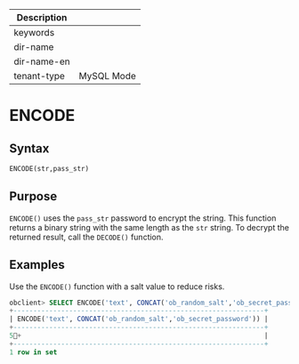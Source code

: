 | Description   |                 |
|---------------|-----------------|
| keywords      |                 |
| dir-name      |                 |
| dir-name-en   |                 |
| tenant-type   | MySQL Mode      |

# ENCODE

## Syntax

```sql
ENCODE(str,pass_str)
```

## Purpose

`ENCODE()` uses the `pass_str` password to encrypt the string. This function returns a binary string with the same length as the `str` string. To decrypt the returned result, call the `DECODE()` function. 

## Examples

Use the `ENCODE()` function with a salt value to reduce risks. 

```sql
obclient> SELECT ENCODE('text', CONCAT('ob_random_salt','ob_secret_password'))
+---------------------------------------------------------------+
| ENCODE('text', CONCAT('ob_random_salt','ob_secret_password')) |
+---------------------------------------------------------------+
5+                                                             |
+---------------------------------------------------------------+
1 row in set
```
